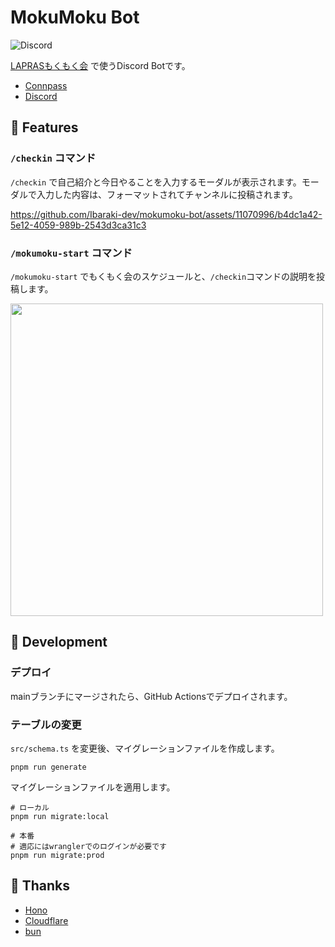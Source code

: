 # MokuMoku Bot

![Discord](https://img.shields.io/discord/1110091489469530132?style=flat-square&logo=discord&label=Discord) 

[LAPRASもくもく会](https://lapras.connpass.com/) で使うDiscord Botです。

- [Connpass](https://lapras.connpass.com/)
- [Discord](https://discord.gg/nEpKzXBkkC)

## 🚀 Features

### `/checkin` コマンド

`/checkin` で自己紹介と今日やることを入力するモーダルが表示されます。モーダルで入力した内容は、フォーマットされてチャンネルに投稿されます。

https://github.com/Ibaraki-dev/mokumoku-bot/assets/11070996/b4dc1a42-5e12-4059-989b-2543d3ca31c3

### `/mokumoku-start` コマンド

`/mokumoku-start` でもくもく会のスケジュールと、`/checkin`コマンドの説明を投稿します。

<img src="https://github.com/Ibaraki-dev/mokumoku-bot/assets/11070996/d709f532-af6d-4345-a875-ab02b4ba4324" width="500">


## 🔧 Development

### デプロイ

mainブランチにマージされたら、GitHub Actionsでデプロイされます。

### テーブルの変更

`src/schema.ts` を変更後、マイグレーションファイルを作成します。

```
pnpm run generate
```

マイグレーションファイルを適用します。

```
# ローカル
pnpm run migrate:local

# 本番
# 適応にはwranglerでのログインが必要です
pnpm run migrate:prod
```

## 💖 Thanks

- [Hono](https://hono.dev/)
- [Cloudflare](https://www.cloudflare.com/)
- [bun](https://bun.sh/)
